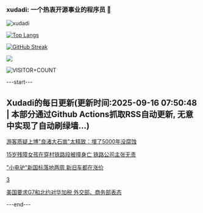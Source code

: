### xudadi: 一个热衷开源事业的程序员 👋

![xudadi](https://github-readme-stats-git-masterorgs-github-readme-stats-team.vercel.app/api?username=xudadi)

[![Top Langs](https://github-readme-stats.vercel.app/api/top-langs/?username=xudadi)](https://github.com/anuraghazra/github-readme-stats)

[![GitHub Streak](https://streak-stats.demolab.com?user=xudadi&locale=zh_Hans)](https://git.io/streak-stats)

![](https://raw.githubusercontent.com/xudadi/xudadi/main/assets/github-contribution-grid-snake.svg)

![VISITOR+COUNT](https://komarev.com/ghpvc/?username=xudadi&label=VISITOR+COUNT)


---start---

## Xudadi的每日更新(更新时间:2025-09-16 07:50:48 | 本部分通过Github Actions抓取RSS自动更新, 无意中实现了自动刷绿墙...)

[游客质疑上博"良渚大石凿"太精致：埋了5000年没腐蚀](https://m.163.com/news/article/K9HANOGC051492LM.html)

[15岁残障女孩在穿村铁路段被撞身亡 铁路公司主张无责](https://m.163.com/news/article/K9H9H3HE051492T3.html)

["小电驴"新国标落地两周 新旧车都在涨价](https://m.163.com/news/article/K9H143AO0511U82T.html)

[3](https://m.163.com/touch/news/sub/domestic)

[美国要求G7和北约对华加税 外交部、商务部表态](https://m.163.com/news/article/K9GVB9HQ0519DDQ2.html)

---end---
